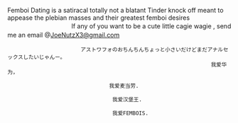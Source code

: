 Femboi Dating is a satiracal totally not a blatant Tinder knock off meant to appease the plebian masses and their greatest femboi desires
　　　　　　　　　　
                                 If any of you want to be a cute little cagie wagie , send me an email @JoeNutzX3@gmail.com
　　　　　　　　　　　　　　　　　　　　　　　　　　　　　　　　　　                                      
																		   
			               アストワフォのおちんちんちょっと小さいだけどまだアナルセックスしたいじゃんー。
                                                                    我爱华为，
                                                                    
								    我爱麦当劳.
                                       		                   
								     我爱汉堡王.
                                       			           
								     我爱FEMBOIS.

